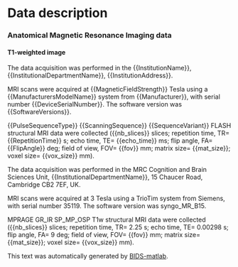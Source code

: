 
# Data description


### Anatomical Magnetic Resonance Imaging data

#### T1-weighted image

The data acquisition was performed in the {{InstitutionName}}, {{InstitutionalDepartmentName}},
{{InstitutionAddress}}.

MRI scans were acquired at {{MagneticFieldStrength}} Tesla using a {{ManufacturersModelName}}
system from {{Manufacturer}}, with serial number {{DeviceSerialNumber}}.
The software version was {{SoftwareVersions}}.

{{PulseSequenceType}} {{ScanningSequence}} {{SequenceVariant}} FLASH structural
MRI data were collected ({{nb_slices}} slices; repetition time, TR= {{RepetitionTime}}
s; echo time, TE= {{echo_time}} ms; flip angle, FA= {{FlipAngle}} deg; field
of view, FOV= {{fov}} mm; matrix size= {{mat_size}}; voxel size= {{vox_size}}
mm).

The data acquisition was performed in the MRC Cognition and Brain Sciences Unit,
{{InstitutionalDepartmentName}}, 15 Chaucer Road, Cambridge CB2 7EF, UK.

MRI scans were acquired at 3 Tesla using a TrioTim system from Siemens, with serial
number 35119. The software version was syngo_MR_B15.

MPRAGE GR_IR SP_MP_OSP T1w structural MRI data were collected ({{nb_slices}} slices;
repetition time, TR= 2.25 s; echo time, TE= 0.00298 s; flip angle, FA= 9 deg;
field of view, FOV= {{fov}} mm; matrix size= {{mat_size}}; voxel size= {{vox_size}}
mm).

This text was automatically generated by [BIDS-matlab](https://github.com/bids-standard/bids-matlab).
